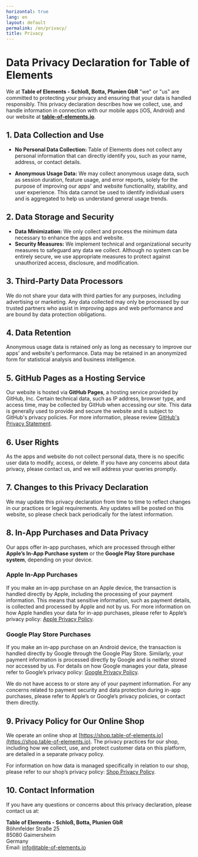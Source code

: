 ```yaml
---
horizontal: true
lang: en
layout: default
permalink: /en/privacy/
title: Privacy
---
```


# Data Privacy Declaration for Table of Elements

We at **Table of Elements - Schloß, Botta, Plunien GbR** "we" or "us" are committed to protecting your privacy and ensuring that your data is handled responsibly. This privacy declaration describes how we collect, use, and handle information in connection with our mobile apps (iOS, Android) and our website at **[table-of-elements.io](https://www.table-of-elements.io)**.

## 1. Data Collection and Use
- **No Personal Data Collection:** Table of Elements does not collect any personal information that can directly identify you, such as your name, address, or contact details.

- **Anonymous Usage Data:** We may collect anonymous usage data, such as session duration, feature usage, and error reports, solely for the purpose of improving our apps' and website functionality, stability, and user experience. This data cannot be used to identify individual users and is aggregated to help us understand general usage trends.

## 2. Data Storage and Security
- **Data Minimization:** We only collect and process the minimum data necessary to enhance the apps and website.
- **Security Measures:** We implement technical and organizational security measures to safeguard any data we collect. Although no system can be entirely secure, we use appropriate measures to protect against unauthorized access, disclosure, and modification.

## 3. Third-Party Data Processors
We do not share your data with third parties for any purposes, including advertising or marketing. Any data collected may only be processed by our trusted partners who assist in improving apps and web performance and are bound by data protection obligations.

## 4. Data Retention
Anonymous usage data is retained only as long as necessary to improve our apps' and website's performance. Data may be retained in an anonymized form for statistical analysis and business intelligence.

## 5. GitHub Pages as a Hosting Service
Our website is hosted via **GitHub Pages**, a hosting service provided by GitHub, Inc. Certain technical data, such as IP address, browser type, and access time, may be collected by GitHub when accessing our site. This data is generally used to provide and secure the website and is subject to GitHub's privacy policies. For more information, please review [GitHub's Privacy Statement](https://docs.github.com/en/site-policy/privacy-policies/github-privacy-statement).

## 6. User Rights
As the apps and website do not collect personal data, there is no specific user data to modify, access, or delete. If you have any concerns about data privacy, please contact us, and we will address your queries promptly.

## 7. Changes to this Privacy Declaration
We may update this privacy declaration from time to time to reflect changes in our practices or legal requirements. Any updates will be posted on this website, so please check back periodically for the latest information.

## 8. In-App Purchases and Data Privacy

Our apps offer in-app purchases, which are processed through either **Apple’s In-App Purchase system** or the **Google Play Store purchase system**, depending on your device.

### Apple In-App Purchases

If you make an in-app purchase on an Apple device, the transaction is handled directly by Apple, including the processing of your payment information. This means that sensitive information, such as payment details, is collected and processed by Apple and not by us. For more information on how Apple handles your data for in-app purchases, please refer to Apple’s privacy policy: [Apple Privacy Policy](https://www.apple.com/legal/privacy/en-ww/).

### Google Play Store Purchases

If you make an in-app purchase on an Android device, the transaction is handled directly by Google through the Google Play Store. Similarly, your payment information is processed directly by Google and is neither stored nor accessed by us. For details on how Google manages your data, please refer to Google’s privacy policy: [Google Privacy Policy](https://policies.google.com/privacy).

We do not have access to or store any of your payment information. For any concerns related to payment security and data protection during in-app purchases, please refer to Apple’s or Google’s privacy policies, or contact them directly.

## 9. Privacy Policy for Our Online Shop

We operate an online shop at [https://shop.table-of-elements.io](https://shop.table-of-elements.io). The privacy practices for our shop, including how we collect, use, and protect customer data on this platform, are detailed in a separate privacy policy.

For information on how data is managed specifically in relation to our shop, please refer to our shop’s privacy policy: [Shop Privacy Policy](https://shop.table-of-elements.io/policies/privacy-policy).

## 10. Contact Information
If you have any questions or concerns about this privacy declaration, please contact us at:

**Table of Elements - Schloß, Botta, Plunien GbR**\
Böhmfelder Straße 25\
85080 Gaimersheim\
Germany\
Email: info@table-of-elements.io
